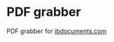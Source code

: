 # PDF grabber
PDF grabber for [ibdocuments.com](https://ibdocuments.com/All%20Files/Past%20Papers%20By%20Subject/)